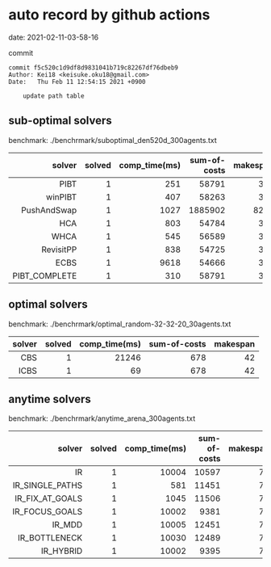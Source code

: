 auto record by github actions
===
date: 2021-02-11-03-58-16

commit
```
commit f5c520c1d9df8d9831041b719c82267df76dbeb9
Author: Kei18 <keisuke.oku18@gmail.com>
Date:   Thu Feb 11 12:54:15 2021 +0900

    update path table

```

## sub-optimal solvers
benchmark: ./benchrmark/suboptimal_den520d_300agents.txt

|solver | solved | comp_time(ms) | sum-of-costs | makespan |
| ---: | ---: | ---: | ---: | ---: |
| PIBT | 1 | 251 | 58791 | 386 |
| winPIBT | 1 | 407 | 58263 | 395 |
| PushAndSwap | 1 | 1027 | 1885902 | 8292 |
| HCA | 1 | 803 | 54784 | 386 |
| WHCA | 1 | 545 | 56589 | 386 |
| RevisitPP | 1 | 838 | 54725 | 392 |
| ECBS | 1 | 9618 | 54666 | 389 |
| PIBT_COMPLETE | 1 | 310 | 58791 | 386 |

## optimal solvers
benchmark: ./benchrmark/optimal_random-32-32-20_30agents.txt

|solver | solved | comp_time(ms) | sum-of-costs | makespan |
| ---: | ---: | ---: | ---: | ---: |
| CBS | 1 | 21246 | 678 | 42 |
| ICBS | 1 | 69 | 678 | 42 |

## anytime solvers
benchmark: ./benchrmark/anytime_arena_300agents.txt

|solver | solved | comp_time(ms) | sum-of-costs | makespan |
| ---: | ---: | ---: | ---: | ---: |
| IR | 1 | 10004 | 10597 | 79 |
| IR_SINGLE_PATHS | 1 | 581 | 11451 | 79 |
| IR_FIX_AT_GOALS | 1 | 1045 | 11506 | 79 |
| IR_FOCUS_GOALS | 1 | 10002 | 9381 | 79 |
| IR_MDD | 1 | 10005 | 12451 | 79 |
| IR_BOTTLENECK | 1 | 10030 | 12489 | 79 |
| IR_HYBRID | 1 | 10002 | 9395 | 79 |
